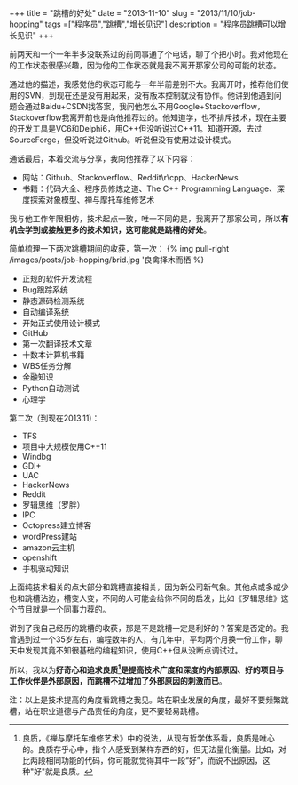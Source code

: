 +++
title = "跳槽的好处"
date = "2013-11-10"
slug = "2013/11/10/job-hopping"
tags =["程序员","跳槽","增长见识"]
description = "程序员跳槽可以增长见识"
+++

前两天和一个一年半多没联系过的前同事通了个电话，聊了个把小时。我对他现在的工作状态很感兴趣，因为他的工作状态就是我不离开那家公司的可能的状态。

通过他的描述，我感觉他的状态可能与一年半前差别不大。我离开时，推荐他们使用的SVN，到现在还是没有用起来，没有版本控制就没有协作。他讲到他遇到问题会通过Baidu+CSDN找答案，我问他怎么不用Google+Stackoverflow，Stackoverflow我离开前也是向他推荐过的。他知道学，也不排斥技术，现在主要的开发工具是VC6和Delphi6，用C++但没听说过C++11。知道开源，去过SourceForge，但没听说过Github。听说但没有使用过设计模式。



通话最后，本着交流与分享，我向他推荐了以下内容：

* 网站：Github、Stackoverflow、Reddit\r\cpp、HackerNews
* 书籍：代码大全、程序员修炼之道、The C++ Programming Language、深度探索对象模型、禅与摩托车维修艺术



我与他工作年限相仿，技术起点一致，唯一不同的是，我离开了那家公司，所以**有机会学到或接触更多的技术知识，这可能就是跳槽的好处**。

简单梳理一下两次跳槽期间的收获，第一次：
{% img pull-right /images/posts/job-hopping/brid.jpg '良禽择木而栖'%}

* 正规的软件开发流程
* Bug跟踪系统
* 静态源码检测系统
* 自动编译系统
* 开始正式使用设计模式
* GitHub
* 第一次翻译技术文章
* 十数本计算机书籍
* WBS任务分解
* 金融知识
* Python自动测试
* 心理学


第二次（到现在2013.11)：

* TFS
* 项目中大规模使用C++11
* Windbg
* GDI+
* UAC
* HackerNews
* Reddit
* 罗辑思维（罗胖）
* IPC
* Octopress建立博客
* wordPress建站
* amazon云主机
* openshift
* 手机驱动知识



上面纯技术相关的点大部分和跳槽直接相关，因为新公司新气象。其他点或多或少也和跳槽沾边，槽变人变，不同的人可能会给你不同的启发，比如《罗辑思维》这个节目就是一个同事力荐的。

讲到了我自己经历的跳槽的收获，那是不是跳槽一定是利好的？答案是否定的。我曾遇到过一个35岁左右，编程数年的人，有几年中，平均两个月换一份工作，聊天中发现其竟不知很基础的编程知识，使用C++但从没断点调试过。

所以，我以为**好奇心和追求良质[^1]是提高技术广度和深度的内部原因、好的项目与工作伙伴是外部原因，而跳槽不过增加了外部原因的刺激而已**。

注：以上是技术提高的角度看跳槽之我见。站在职业发展的角度，最好不要频繁跳槽，站在职业道德与产品责任的角度，更不要轻易跳槽。

[^1]:良质，《禅与摩托车维修艺术》中的说法，从现有哲学体系看，良质是唯心的。良质存乎心中，指个人感受到某样东西的好，但无法量化衡量。比如，对比两段相同功能的代码，你可能就觉得其中一段“好”，而说不出原因，这种"好"就是良质。
